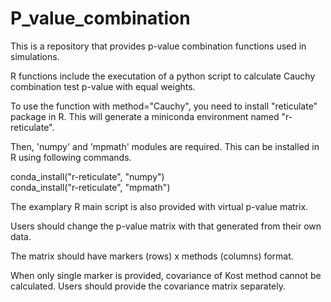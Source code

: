 # P_value_combination

This is a repository that provides p-value combination functions used in simulations. <br />

R functions include the executation of a python script to calculate Cauchy combination test p-value with equal weights. <br />

To use the function with method="Cauchy", you need to install "reticulate" package in R. This will generate a miniconda environment named "r-reticulate". <br />

Then, 'numpy' and 'mpmath' modules are required. This can be installed in R using following commands. <br />

conda_install("r-reticulate", "numpy") <br />
conda_install("r-reticulate", "mpmath") <br />

The examplary R main script is also provided with virtual p-value matrix. <br />

Users should change the p-value matrix with that generated from their own data. <br />

The matrix should have markers (rows) x methods (columns) format. <br />

When only single marker is provided, covariance of Kost method cannot be calculated. Users should provide the covariance matrix separately. <br />
